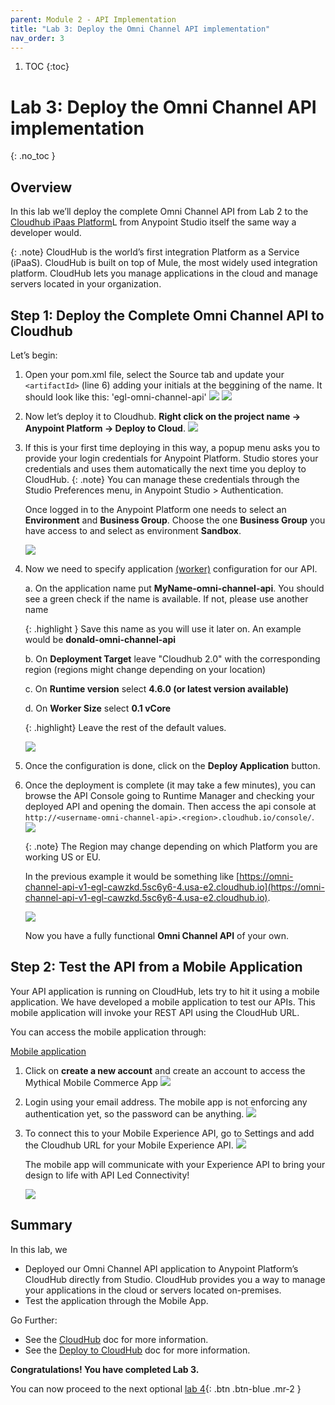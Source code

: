 ```yaml
---
parent: Module 2 - API Implementation
title: "Lab 3: Deploy the Omni Channel API implementation"
nav_order: 3
---
```

1. TOC
{:toc}


# Lab 3: Deploy the Omni Channel API implementation
{: .no_toc }

## Overview

In this lab we’ll deploy the complete Omni Channel API from Lab 2 to the [Cloudhub iPaas Platform](https://docs.mulesoft.com/runtime-manager/)L from Anypoint Studio itself the same way a developer would.

{: .note}
CloudHub is the world’s first integration Platform as a Service (iPaaS). CloudHub is built on top of Mule, the most widely used integration platform. CloudHub lets you manage applications in the cloud and manage servers located in your organization.

## Step 1: Deploy the Complete Omni Channel API to Cloudhub
Let’s begin:

1. Open your pom.xml file, select the Source tab and update your `<artifactId>` (line 6) adding your initials at the beggining of the name. It should look like this: 'egl-omni-channel-api'
    ![](../../assets/images/module2/lab3/module2_lab3_update_pom1.png)
    ![](../../assets/images/module2/lab3/module2_lab3_update_pom.png)

2. Now let’s deploy it to Cloudhub. **Right click on the project name → Anypoint Platform → Deploy to Cloud**.
    ![](../../assets/images/module2/lab3/module2_lab3_step1_1_deploy_to_cloudhub.png)

3. If this is your first time deploying in this way, a popup menu asks you to provide your login credentials for Anypoint Platform. Studio stores your credentials and uses them automatically the next time you deploy to CloudHub.
    {: .note}
    You can manage these credentials through the Studio Preferences menu, in Anypoint Studio > Authentication.

    Once logged in to the Anypoint Platform one needs to select an **Environment** and **Business Group**. Choose the one **Business Group** you have access to and select as environment **Sandbox**.

    ![](../../assets/images/module2/lab3/module2_lab3_step1_2_choose_environmentand_businessgroup.png)

4. Now we need to specify application [(worker)](https://docs.mulesoft.com/cloudhub/cloudhub-architecture#cloudhub-workers) configuration for our API.

    a. On the application name put **MyName-omni-channel-api**. You should see a green check if the name is available. If not, please use another name

    {: .highlight }
    Save this name as you will use it later on. An example would be **donald-omni-channel-api**

    b. On **Deployment Target** leave "Cloudhub 2.0" with the corresponding region (regions might change depending on your location)

    c. On **Runtime version** select **4.6.0 (or latest version available)**

    d. On **Worker Size** select **0.1 vCore**

    {: .highlight}
    Leave the rest of the default values.

    ![](../../assets/images/module2/lab3/module2_lab3_step1_3_deploy_runtime_manager2.0.png)

5. Once the configuration is done, click on the **Deploy Application** button.

6. Once the deployment is complete (it may take a few minutes), you can browse the API Console going to Runtime Manager and checking your deployed API and opening the domain. Then access the api console at `http://<username-omni-channel-api>.<region>.cloudhub.io/console/`.
    ![](../../assets/images/module2/lab3/module2_lab3_step1_3_deploy_runtime_manager.domain.png)

    {: .note}
    The Region may change depending on which Platform you are working US or EU.

    In the previous example it would be something like [https://omni-channel-api-v1-egl-cawzkd.5sc6y6-4.usa-e2.cloudhub.io](https://omni-channel-api-v1-egl-cawzkd.5sc6y6-4.usa-e2.cloudhub.io).

    ![](../../assets/images/module2/lab3/module2_lab3_step1_4_api_console.png)

    Now you have a fully functional **Omni Channel API** of your own.

## Step 2: Test the API from a Mobile Application

Your API application is running on CloudHub, lets try to hit it using a mobile application. We have developed a mobile application to test our APIs. This mobile application will invoke your REST API using the CloudHub URL.

You can access the mobile application through:

[Mobile application](http://mythical-mobileapp.workshops.mulesoft.com/) 

1. Click on **create a new account** and create an account to access the Mythical Mobile Commerce App
    ![](../../assets/images/module2/lab3/module2_lab3_mobile_signup.png)

2. Login using your email address. The mobile app is not enforcing any authentication yet, so the password can be anything.
    ![](../../assets/images/module2/lab3/module2_lab3_mobile_login.png)

3. To connect this to your Mobile Experience API, go to Settings and add the Cloudhub URL for your Mobile Experience API.
    ![](../../assets/images/module2/lab3/module2_lab3_mobile_settings2.png)

    The mobile app will communicate with your Experience API to bring your design to life with API Led Connectivity!

    ![](../../assets/images/module2/lab3/module2_lab3_mobile_list.png)

## Summary
In this lab, we
- Deployed our Omni Channel API application to Anypoint Platform’s CloudHub directly from Studio. CloudHub provides you a way to manage your applications in the cloud or servers located on-premises.
- Test the application through the Mobile App.

Go Further:

- See the [CloudHub](https://docs.mulesoft.com/cloudhub/) doc for more information.
- See the [Deploy to CloudHub](https://docs.mulesoft.com/cloudhub/deploying-to-cloudhub) doc for more information.

**Congratulations! You have completed Lab 3.**

You can now proceed to the next optional [lab 4](./module-2-lab-4){: .btn .btn-blue  .mr-2  }